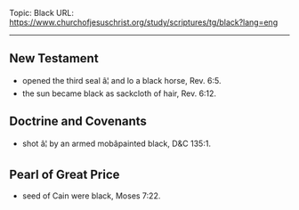 Topic: Black
URL: https://www.churchofjesuschrist.org/study/scriptures/tg/black?lang=eng

---

## New Testament

- opened the third seal â¦ and lo a black horse, Rev. 6:5.
- the sun became black as sackcloth of hair, Rev. 6:12.

## Doctrine and Covenants

- shot â¦ by an armed mobâpainted black, D&C 135:1.

## Pearl of Great Price

- seed of Cain were black, Moses 7:22.

